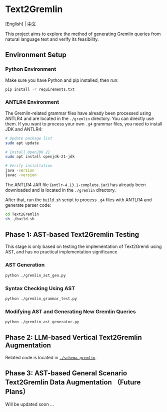# Text2Gremlin
[English] | [中文](./README_zn.md)

This project aims to explore the method of generating Gremlin queries from natural language text and verify its feasibility.


## Environment Setup

### Python Environment
Make sure you have Python and pip installed, then run:
```bash
pip install -r requirements.txt
```

### ANTLR4 Environment
The Gremlin-related grammar files have already been processed using ANTLR4 and are located in the `./gremlin` directory. You can directly use them. If you want to process your own `.g4` grammar files, you need to install JDK and ANTLR4:

```bash
# Update package list
sudo apt update

# Install OpenJDK 21
sudo apt install openjdk-21-jdk

# Verify installation
java -version
javac -version
```

The ANTLR4 JAR file (`antlr-4.13.1-complete.jar`) has already been downloaded and is located in the `./gremlin` directory.

After that, run the `build.sh` script to process `.g4` files with ANTLR4 and generate parser code:
```bash
cd Text2Gremlin
sh ./build.sh
```

## Phase 1: AST-based Text2Gremlin Testing
This stage is only based on testing the implementation of Text2Gremli using AST, and has no practical implementation significance

### AST Generation
```bash
python ./gremlin_ast_gen.py
```

### Syntax Checking Using AST
```bash
python ./gremlin_grammar_test.py
```

### Modifying AST and Generating New Gremlin Queries
```bash
python ./gremlin_ast_generator.py
```
## Phase 2: LLM-based Vertical Text2Gremlin Augmentation

Related code is located in [`./schema_gremlin`](./schema_gremlin/).

## Phase 3: AST-based General Scenario Text2Gremlin Data Augmentation （Future Plans）

Will be updated soon ...